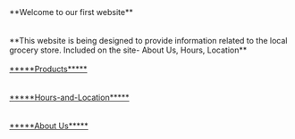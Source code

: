 <!DOCTYPE html>  
<html>
	<head>
		**Welcome to our first website**  <br> <br> <br>
		**This website is being designed to provide information related to the local grocery store. Included on the site- About Us, Hours, Location** <br><br>
	</head> 	
	<body>
   		<a href="https://zperov.github.io/Products">*****Products*****</a> <br><br><br>
		<a href="https://zperov.github.io/Hours-and-Location">*****Hours-and-Location*****</a> <br><br><br>
		<a href="https://zperov.github.io/About-Us/">*****About Us*****</a> <br><br><br>
		<b *****Site under Construction***** /b>
	</body>
</html>

